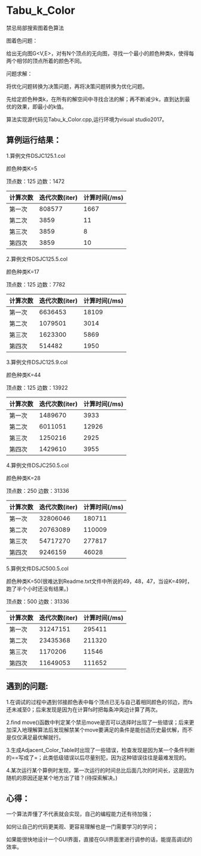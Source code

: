 # Tabu_k_Color
禁忌局部搜索图着色算法

图着色问题：

给出无向图G<V,E>，对有N个顶点的无向图，寻找一个最小的颜色种类k，使得每两个相邻的顶点所着的颜色不同。

问题求解：

将优化问题转换为决策问题，再将决策问题转换为优化问题。

先给定颜色种类k，在所有的解空间中寻找合法的解；再不断减少k，直到达到最优的效果，即最小的k值。



算法实现源代码见Tabu_k_Color.cpp,运行环境为visual studio2017。

## 算例运行结果：

1.算例文件DSJC125.1.col

  颜色种类K=5

  顶点数：125 边数：1472

| 计算次数 | 迭代次数(iter) | 计算时间(/ms) |
| :------- | :------------- | ------------- |
| 第一次   | 808577         | 1667          |
| 第二次   | 3859           | 11            |
| 第三次   | 3859           | 8             |
| 第四次   | 3859           | 10            |

2.算例文件DSJC125.5.col

   颜色种类K=17

  顶点数：125 边数：7782

| 计算次数 | 迭代次数(iter) | 计算时间(/ms) |
| :------- | :------------- | ------------- |
| 第一次   | 6636453        | 18109         |
| 第二次   | 1079501        | 3014          |
| 第三次   | 1623300        | 5869          |
| 第四次   | 514482         | 1950          |

3.算例文件DSJC125.9.col

   颜色种类K=44

  顶点数：125 边数：13922

| 计算次数 | 迭代次数(iter) | 计算时间(/ms) |
| :------- | :------------- | ------------- |
| 第一次   | 1489670        | 3933          |
| 第二次   | 6011051        | 12926         |
| 第三次   | 1250216        | 2925          |
| 第四次   | 1429610        | 3955          |

4.算例文件DSJC250.5.col

   颜色种类K=28

  顶点数：250 边数：31336

| 计算次数 | 迭代次数(iter) | 计算时间(/ms) |
| :------- | :------------- | ------------- |
| 第一次   | 32806046       | 180711        |
| 第二次   | 20763089       | 110009        |
| 第三次   | 54717270       | 277817        |
| 第四次   | 9246159        | 46028         |

5.算例文件DSJC500.5.col

   颜色种类K=50(很难达到Readme.txt文件中所说的49，48，47，当设K=49时，跑了半个小时还没有结果。)

  顶点数：500 边数：31336

| 计算次数 | 迭代次数(iter) | 计算时间(/ms) |
| :------- | :------------- | ------------- |
| 第一次   | 31247151       | 295411        |
| 第二次   | 23435368       | 211320        |
| 第三次   | 1170206        | 11546         |
| 第四次   | 11649053       | 111652        |

## 遇到的问题:

1.在调试的过程中遇到邻接颜色表中每个顶点已无与自己着相同颜色的邻边，而fs还未减至0；后来发现是因为在计算fs时把每条冲突边计算了两次。

2.find move()函数中判定某个禁忌move是否可以选择时出现了一些错误；后来更加深入地理解算法后发现解禁某个move要满足的条件是能创造历史最优解，而不是仅仅满足最优解就行。

3.生成Adjacent_Color_Table时出现了一些错误，检查发现是因为某一个条件判断的==写成了=；此类低级错误以后尽量别犯，因为这种错误往往是最难发现的。

4.某次运行某个算例时发现，第一次运行的时间总比后面几次的时间长，这是因为随机的原因还是某个地方出了错？(待探索解决。)

## 心得：

一个算法弄懂了不代表就会实现，自己的编程能力还有待加强；

如何让自己的代码更美观、更容易理解也是一门需要学习的学问；

如果能很快地设计一个GUI界面，直接在GUI界面里进行调参的话，能提高调试的效率。
